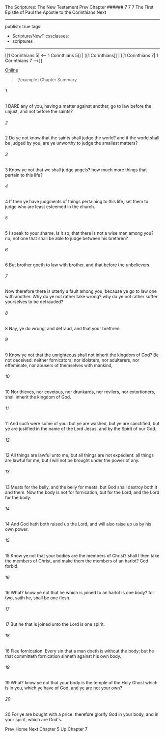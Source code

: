 The Scriptures: The New Testament
Prev
Chapter ###### 7
7 7 The First Epistle of Paul the Apostle to the Corinthians
Next

---
publish: true
tags:
  - Scripture/NewT
cssclasses:
  - scriptures
---
[[1 Corinthians 5| <-- 1 Corinthians 5]] | [[1 Corinthians]] | [[1 Corinthians 7| 1 Corinthians 7 -->]]

[Online](https://churchofjesuschrist.org/study/scriptures/nt/1-cor/6?lang=eng)

>[!example] Chapter Summary
>
###### 1
1 DARE any of you, having a matter against another, go to law before the unjust, and not before the saints?
###### 2
2 Do ye not know that the saints shall judge the world? and if the world shall be judged by you, are ye unworthy to judge the smallest matters?
###### 3
3 Know ye not that we shall judge angels? how much more things that pertain to this life?
###### 4
4 If then ye have judgments of things pertaining to this life, set them to judge who are least esteemed in the church.
###### 5
5 I speak to your shame. Is it so, that there is not a wise man among you? no, not one that shall be able to judge between his brethren?
###### 6
6 But brother goeth to law with brother, and that before the unbelievers.
###### 7
Now therefore there is utterly a fault among you, because ye go to law one with another. Why do ye not rather take wrong? why do ye not rather suffer yourselves to be defrauded?
###### 8
8 Nay, ye do wrong, and defraud, and that your brethren.
###### 9
9 Know ye not that the unrighteous shall not inherit the kingdom of God? Be not deceived: neither fornicators, nor idolaters, nor adulterers, nor effeminate, nor abusers of themselves with mankind,
###### 10
10 Nor thieves, nor covetous, nor drunkards, nor revilers, nor extortioners, shall inherit the kingdom of God.
###### 11
11 And such were some of you: but ye are washed, but ye are sanctified, but ye are justified in the name of the Lord Jesus, and by the Spirit of our God.
###### 12
12 All things are lawful unto me, but all things are not expedient: all things are lawful for me, but I will not be brought under the power of any.
###### 13
13 Meats for the belly, and the belly for meats: but God shall destroy both it and them. Now the body is not for fornication, but for the Lord; and the Lord for the body.
###### 14
14 And God hath both raised up the Lord, and will also raise up us by his own power.
###### 15
15 Know ye not that your bodies are the members of Christ? shall I then take the members of Christ, and make them the members of an harlot? God forbid.
###### 16
16 What? know ye not that he which is joined to an harlot is one body? for two, saith he, shall be one flesh.
###### 17
17 But he that is joined unto the Lord is one spirit.
###### 18
18 Flee fornication. Every sin that a man doeth is without the body; but he that committeth fornication sinneth against his own body.
###### 19
19 What? know ye not that your body is the temple of the Holy Ghost which is in you, which ye have of God, and ye are not your own?
###### 20
20 For ye are bought with a price: therefore glorify God in your body, and in your spirit, which are God's.

Prev
Home
Next
Chapter 5
Up
Chapter 7



